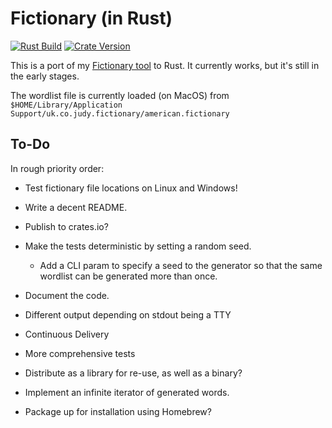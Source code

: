 # Fictionary (in Rust)

[![Rust Build][ci-badge]][ci-url]
[![Crate Version][version-badge]][version-url]

This is a port of my [Fictionary tool](https://github.com/judy2k/fictionary) to
Rust. It currently works, but it's still in the early stages.

The wordlist file is currently loaded (on MacOS) from `$HOME/Library/Application Support/uk.co.judy.fictionary/american.fictionary` 

## To-Do

In rough priority order:

* Test fictionary file locations on Linux and Windows!
* Write a decent README.
* Publish to crates.io?

* Make the tests deterministic by setting a random seed.
  * Add a CLI param to specify a seed to the generator so that the same wordlist can be generated more than once.
* Document the code.
* Different output depending on stdout being a TTY

* Continuous Delivery
* More comprehensive tests
* Distribute as a library for re-use, as well as a binary?
* Implement an infinite iterator of generated words.
* Package up for installation using Homebrew?

[ci-url]: https://github.com/judy2k/fictionary-rs/actions?query=branch%3Amain+workflow%3ARust
[ci-badge]: https://img.shields.io/github/actions/workflow/status/judy2k/fictionary-rs/rust.yml?branch=main&style=for-the-badge
[version-badge]: https://img.shields.io/crates/v/fictionary?style=for-the-badge&logo=rust
[version-url]: https://crates.io/crates/fictionary